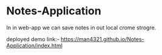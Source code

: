 # Notes-Application
In in web-app we can save notes in out local crome strogre.

deployed demo link:- https://man4321.github.io/Notes-Application/index.html
